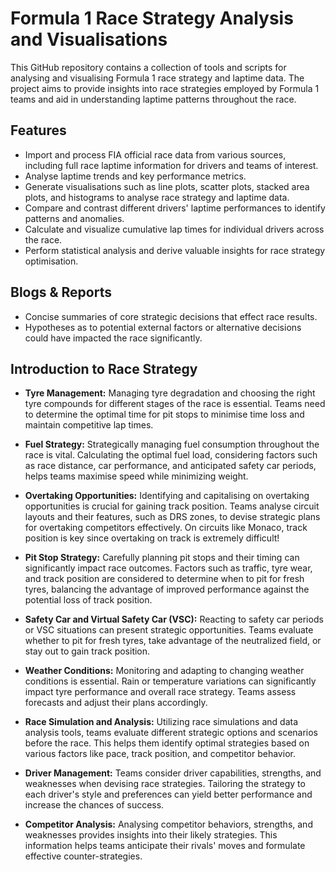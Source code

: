 # Formula 1 Race Strategy Analysis and Visualisations

This GitHub repository contains a collection of tools and scripts for analysing and visualising Formula 1 race strategy and laptime data. The project aims to provide insights into race strategies employed by Formula 1 teams and aid in understanding laptime patterns throughout the race.

## Features

- Import and process FIA official race data from various sources, including full race laptime information for drivers and teams of interest.
- Analyse laptime trends and key performance metrics.
- Generate visualisations such as line plots, scatter plots, stacked area plots, and histograms to analyse race strategy and laptime data.
- Compare and contrast different drivers' laptime performances to identify patterns and anomalies.
- Calculate and visualize cumulative lap times for individual drivers across the race.
- Perform statistical analysis and derive valuable insights for race strategy optimisation.

## Blogs & Reports

- Concise summaries of core strategic decisions that effect race results.
- Hypotheses as to potential external factors or alternative decisions could have impacted the race significantly.

## Introduction to Race Strategy

- **Tyre Management:** Managing tyre degradation and choosing the right tyre compounds for different stages of the race is essential. Teams need to determine the optimal time for pit stops to minimise time loss and maintain competitive lap times.

- **Fuel Strategy:** Strategically managing fuel consumption throughout the race is vital. Calculating the optimal fuel load, considering factors such as race distance, car performance, and anticipated safety car periods, helps teams maximise speed while minimizing weight.

- **Overtaking Opportunities:** Identifying and capitalising on overtaking opportunities is crucial for gaining track position. Teams analyse circuit layouts and their features, such as DRS zones, to devise strategic plans for overtaking competitors effectively. On circuits like Monaco, track position is key since overtaking on track is extremely difficult!

- **Pit Stop Strategy:** Carefully planning pit stops and their timing can significantly impact race outcomes. Factors such as traffic, tyre wear, and track position are considered to determine when to pit for fresh tyres, balancing the advantage of improved performance against the potential loss of track position.

- **Safety Car and Virtual Safety Car (VSC):** Reacting to safety car periods or VSC situations can present strategic opportunities. Teams evaluate whether to pit for fresh tyres, take advantage of the neutralized field, or stay out to gain track position.

- **Weather Conditions:** Monitoring and adapting to changing weather conditions is essential. Rain or temperature variations can significantly impact tyre performance and overall race strategy. Teams assess forecasts and adjust their plans accordingly.

- **Race Simulation and Analysis:** Utilizing race simulations and data analysis tools, teams evaluate different strategic options and scenarios before the race. This helps them identify optimal strategies based on various factors like pace, track position, and competitor behavior.

- **Driver Management:** Teams consider driver capabilities, strengths, and weaknesses when devising race strategies. Tailoring the strategy to each driver's style and preferences can yield better performance and increase the chances of success.

- **Competitor Analysis:** Analysing competitor behaviors, strengths, and weaknesses provides insights into their likely strategies. This information helps teams anticipate their rivals' moves and formulate effective counter-strategies.

